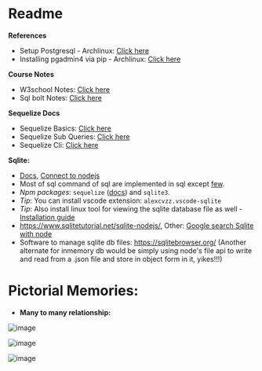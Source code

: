 # Readme

**References**

- Setup Postgresql - Archlinux: [Click here](./Notes_setup-postgres.md)
- Installing pgadmin4 via pip - Archlinux: [Click here](./Notes_pgadmin4_install.md)

**Course Notes**

- W3school Notes: [Click here](./Notes_sql_w3schools.md)
- Sql bolt Notes: [Click here](./Notes_sql_bolt.md)

**Sequelize Docs**

- Sequelize Basics: [Click here](https://sequelize.org/docs/v6/core-concepts/model-querying-basics/)
- Sequelize Sub Queries: [Click here](https://sequelize.org/docs/v6/other-topics/sub-queries/)
- Sequelize Cli: [Click here](https://sequelize.org/docs/v6/other-topics/migrations/)

**Sqlite:**

- [Docs](https://www.sqlite.org/index.html), [Connect to nodejs](https://www.sqlitetutorial.net/sqlite-nodejs/connect/)
- Most of sql command of sql are implemented in sql except [few](https://sqlite.org/omitted.html).
- _Npm packages_: `sequelize` ([docs](https://sequelize.org/master/)) and `sqlite3`.
- _Tip_: You can install vscode extension: `alexcvzz.vscode-sqlite`
- _Tip_: Also install linux tool for viewing the sqlite database file as well - [Installation guide](https://github.com/sahilrajput03/sahilrajput03/blob/master/arch-notes.md#insatlled-sqliteman)
- https://www.sqlitetutorial.net/sqlite-nodejs/, Other: [Google search Sqlite with node](https://www.google.com/search?q=sqllite+with+node&rlz=1C1CHBD_enIN917IN917&oq=sqllite+with+node&aqs=chrome..69i57j0i13i457j0i13j0i10i22i30j0i22i30l4.2738j0j1&sourceid=chrome&ie=UTF-8)
- Software to manage sqlite db files: https://sqlitebrowser.org/
  (Another alternate for inmemory db would be simply using node's file api to write and read from a .json file and store in object form in it, yikes!!!)

# Pictorial Memories:

- **Many to many relationship:**

![image](https://user-images.githubusercontent.com/31458531/175762567-9d0cd2e4-9f92-4d50-a9b1-3843c079feec.png)

![image](https://user-images.githubusercontent.com/31458531/175763138-fe9a7e5e-78d4-44c5-85c3-1068a5caf1fb.png)

![image](https://user-images.githubusercontent.com/31458531/175762818-5d6b9cbf-3325-4128-8e1a-419ed7e9b82b.png)
